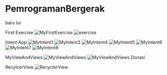 # PemrogramanBergerak
baru lur

First Exercise
![MyFirstExercise](https://user-images.githubusercontent.com/54837901/68137490-a8c27800-ff59-11e9-9667-789947c1f3c9.jpeg)
![exercise](https://user-images.githubusercontent.com/54837901/68137491-a8c27800-ff59-11e9-905a-24f6d3c33559.jpeg)


Intent App
![MyIntent1](https://user-images.githubusercontent.com/54837901/68137533-bd9f0b80-ff59-11e9-91a6-86b3bcbc8ddc.jpeg)
![MyIntent3](https://user-images.githubusercontent.com/54837901/68137534-bd9f0b80-ff59-11e9-945c-c47e9e9f0907.jpeg)
![MyIntent4](https://user-images.githubusercontent.com/54837901/68137535-be37a200-ff59-11e9-960b-0836e889c3d7.jpeg)
![MyIntent5](https://user-images.githubusercontent.com/54837901/68137536-be37a200-ff59-11e9-9513-1926bccabdef.jpeg)
![MyIntent6](https://user-images.githubusercontent.com/54837901/68137537-bed03880-ff59-11e9-9de2-1c77962bf590.jpeg)
![MyIntent7](https://user-images.githubusercontent.com/54837901/68137538-bed03880-ff59-11e9-84bd-7743054285bf.jpeg)
![MyIntent8](https://user-images.githubusercontent.com/54837901/68137540-bed03880-ff59-11e9-96b5-3849eb21281d.jpeg)



MyViewAndViews
![MyViewAndViews](https://user-images.githubusercontent.com/54837901/68137573-c859a080-ff59-11e9-9c35-b55f9b3ce20e.jpeg)
![MyViewAndViews Donasi](https://user-images.githubusercontent.com/54837901/68137865-3e5e0780-ff5a-11e9-954d-a510f2a8093f.jpeg)


RecylcerView
![RecyclerView](https://user-images.githubusercontent.com/54837901/68137930-546bc800-ff5a-11e9-86ff-b5b167649966.jpeg)
